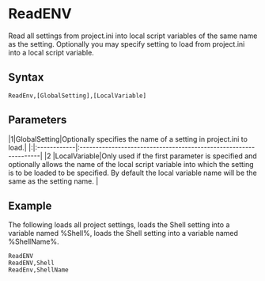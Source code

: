 # ReadENV #

Read all settings from project.ini into local script variables of the same name as the setting. Optionally you may specify setting to load from project.ini into a local script variable.

## Syntax ##
```
ReadEnv,[GlobalSetting],[LocalVariable]
```

## Parameters ##
|1|GlobalSetting|Optionally specifies the name of a setting in project.ini to load.|
|:|:------------|:-----------------------------------------------------------------|
|2 |LocalVariable|Only used if the first parameter is specified and optionally allows the name of the local script variable into which the setting is to be loaded to be specified. By default the local variable name will be the same as the setting name. |

## Example ##
The following loads all project settings, loads the Shell setting into a variable named %Shell%, loads the Shell setting into a variable named %ShellName%.
```
ReadENV
ReadENV,Shell
ReadEnv,ShellName
```